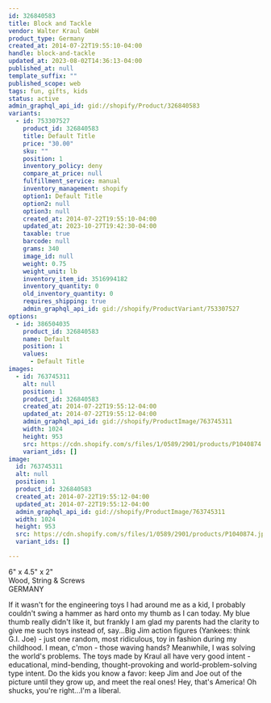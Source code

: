 ```yaml
---
id: 326840583
title: Block and Tackle
vendor: Walter Kraul GmbH
product_type: Germany
created_at: 2014-07-22T19:55:10-04:00
handle: block-and-tackle
updated_at: 2023-08-02T14:36:13-04:00
published_at: null
template_suffix: ""
published_scope: web
tags: fun, gifts, kids
status: active
admin_graphql_api_id: gid://shopify/Product/326840583
variants:
  - id: 753307527
    product_id: 326840583
    title: Default Title
    price: "30.00"
    sku: ""
    position: 1
    inventory_policy: deny
    compare_at_price: null
    fulfillment_service: manual
    inventory_management: shopify
    option1: Default Title
    option2: null
    option3: null
    created_at: 2014-07-22T19:55:10-04:00
    updated_at: 2023-10-27T19:42:30-04:00
    taxable: true
    barcode: null
    grams: 340
    image_id: null
    weight: 0.75
    weight_unit: lb
    inventory_item_id: 3516994182
    inventory_quantity: 0
    old_inventory_quantity: 0
    requires_shipping: true
    admin_graphql_api_id: gid://shopify/ProductVariant/753307527
options:
  - id: 386504035
    product_id: 326840583
    name: Default
    position: 1
    values:
      - Default Title
images:
  - id: 763745311
    alt: null
    position: 1
    product_id: 326840583
    created_at: 2014-07-22T19:55:12-04:00
    updated_at: 2014-07-22T19:55:12-04:00
    admin_graphql_api_id: gid://shopify/ProductImage/763745311
    width: 1024
    height: 953
    src: https://cdn.shopify.com/s/files/1/0589/2901/products/P1040874.jpeg?v=1406073312
    variant_ids: []
image:
  id: 763745311
  alt: null
  position: 1
  product_id: 326840583
  created_at: 2014-07-22T19:55:12-04:00
  updated_at: 2014-07-22T19:55:12-04:00
  admin_graphql_api_id: gid://shopify/ProductImage/763745311
  width: 1024
  height: 953
  src: https://cdn.shopify.com/s/files/1/0589/2901/products/P1040874.jpeg?v=1406073312
  variant_ids: []

---
```


6" x 4.5" x 2"  
Wood, String & Screws  
GERMANY

If it wasn't for the engineering toys I had around me as a kid, I probably couldn't swing a hammer as hard onto my thumb as I can today. My blue thumb really didn't like it, but frankly I am glad my parents had the clarity to give me such toys instead of, say...Big Jim action figures (Yankees: think G.I. Joe) - just one random, most ridiculous, toy in fashion during my childhood. I mean, c'mon - those waving hands? Meanwhile, I was solving the world's problems. The toys made by Kraul all have very good intent - educational, mind-bending, thought-provoking and world-problem-solving type intent. Do the kids you know a favor: keep Jim and Joe out of the picture until they grow up, and meet the real ones! Hey, that's America! Oh shucks, you're right...I'm a liberal.